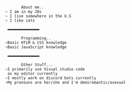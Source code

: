                  About me..
          ~ I am in my 20s
          ~ I live somewhere in the U.S
          ~ I like cats

           ▬▬▬▬▬▬▬▬▬▬▬▬▬▬

                 Programming..
          ~Basic HTLM & CSS knowledge
          ~Basic JavaScript knowledge

           ▬▬▬▬▬▬▬▬▬▬▬▬▬▬

                 Other Stuff...
          ~I primarily use Visual studio code
           as my editor currently
          ~I mostly work on discord bots currently
          ~My pronouns are her/she and I'm demiromantic/asexual
 


                 
